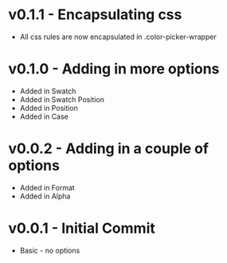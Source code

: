 v0.1.1 - Encapsulating css
======
* All css rules are now encapsulated in .color-picker-wrapper

v0.1.0 - Adding in more options
======
* Added in Swatch
* Added in Swatch Position
* Added in Position
* Added in Case

v0.0.2 - Adding in a couple of options
======
* Added in Format
* Added in Alpha

v0.0.1 - Initial Commit
======
* Basic - no options
